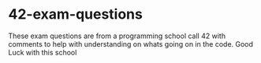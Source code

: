 # 42-exam-questions

These exam questions are from a programming school call 42
with comments to help with understanding on whats going on in the code.
Good Luck with this school
